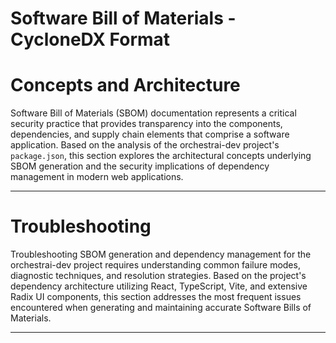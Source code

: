 # Software Bill of Materials - CycloneDX Format

# Concepts and Architecture

Software Bill of Materials (SBOM) documentation represents a critical security practice that provides transparency into the components, dependencies, and supply chain elements that comprise a software application. Based on the analysis of the orchestrai-dev project's `package.json`, this section explores the architectural concepts underlying SBOM generation and the security implications of dependency management in modern web applications.

---

# Troubleshooting

Troubleshooting SBOM generation and dependency management for the orchestrai-dev project requires understanding common failure modes, diagnostic techniques, and resolution strategies. Based on the project's dependency architecture utilizing React, TypeScript, Vite, and extensive Radix UI components, this section addresses the most frequent issues encountered when generating and maintaining accurate Software Bills of Materials.

---

